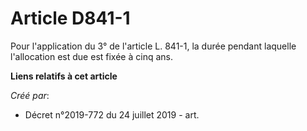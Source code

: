 # Article D841-1

Pour l'application du 3° de l'article L. 841-1, la durée pendant laquelle l'allocation est due est fixée à cinq ans.

**Liens relatifs à cet article**

_Créé par_:

  - Décret n°2019-772 du 24 juillet 2019 - art.
